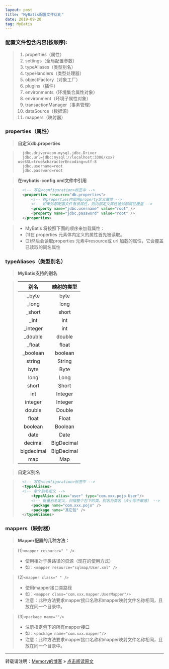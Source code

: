 ```yaml
---
layout: post
title: "MyBatis配置文件优化"
date: 2019-09-20
tag: MyBatis
---
```

### 配置文件包含内容(按顺序):

> 1. properties（属性）  
> 2. settings（全局配置参数）  
> 3. typeAliases（类型别名）  
> 4. typeHandlers（类型处理器）  
> 5. objectFactory（对象工厂）  
> 6. plugins（插件）  
> 7. environments（环境集合属性对象）  
> 8. environment（环境子属性对象）  
> 9. transactionManager（事务管理）  
> 10. dataSource（数据源）  
> 11. mappers（映射器）  

### properties（属性）

> **自定义db.properties**

> ```
>   jdbc.driver=com.mysql.jdbc.Driver
>   jdbc.url=jdbc:mysql://localhost:3306/xxx?useSSL=true&characterEncoding=utf-8
>   jdbc.username=root
>   jdbc.password=root
>```

> **在mybatis-config.xml文件中引用**

> ```xml
>   <!-- 写在<configuration>标签中 -->
>   <properties resource="db.properties">
>	    <!-- 在properties内部用property定义属性 -->
>	    <!-- 如果外部配置文件有该属性，则内部定义属性被外部属性覆盖 -->
>	    <property name="jdbc.username" value="root" />
>	    <property name="jdbc.password" value="root" />
>   </properties>
>```

> * MyBatis 将按照下面的顺序来加载属性：
> * (1)在 properties 元素体内定义的属性首先被读取。 
> * (2)然后会读取properties 元素中resource或 url 加载的属性，它会覆盖已读取的同名属性

### typeAliases（类型别名）

> **MyBatis支持的别名**

> |   别名   |   映射的类型   |
> | :------: | :------: |
> | _byte |	byte |
> | _long | long |
> | _short | short |
> | _int | int |
> | _integer | int |
> | _double | double |
> | _float | float |
> | _boolean | boolean |
> | string | String |
> | byte | Byte |
> | long | Long |
> | short |	Short |
> | int | Integer |
> | integer | Integer |
> | double | Double |
> | float |	 Float |
> | boolean | Boolean |
> | date | Date |
> | decimal | BigDecimal |
> | bigdecimal | BigDecimal |
> |  map |	Map |

> **自定义别名**

>```xml
>   <!-- 写在<configuration>标签中 -->
>   <typeAliases>
>	<!-- 单个别名定义 -->
>	    <typeAlias alias="user" type="com.xxx.pojo.User"/>
>	    <!-- 批量别名定义，扫描整个包下的类，别名为类名（大小写不敏感） -->
>	    <package name="com.xxx.pojo" />
>	    <package name="其它包" />
>   </typeAliases>
>```

### mappers（映射器）

> **Mapper配置的几种方法：**

> (1)`<mapper resource=" " />`  
> * 使用相对于类路径的资源（现在的使用方式）
> * 如：`<mapper resource="sqlmap/User.xml" />`

> (2)`<mapper class=" " />`  
> * 使用mapper接口类路径
> * 如：`<mapper class="com.xxx.mapper.UserMapper"/>`
> * 注意：此种方法要求mapper接口名称和mapper映射文件名称相同，且放在同一个目录中。

> (3)`<package name=""/>` 
> * 注册指定包下的所有mapper接口
> * 如：`<package name="com.xxx.mapper"/>`
> * 注意：此种方法要求mapper接口名称和mapper映射文件名称相同，且放在同一个目录中。

<hr>
    
转载请注明：[Memory的博客](https://www.shendonghai.com) » [点击阅读原文](https://www.shendonghai.com/2018/04/2018-04-05-Git%E9%85%8D%E7%BD%AE/) 